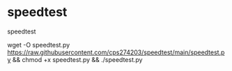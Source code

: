 # speedtest
speedtest

wget -O speedtest.py https://raw.githubusercontent.com/cps274203/speedtest/main/speedtest.py && chmod +x speedtest.py && ./speedtest.py
